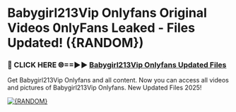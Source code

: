 # Babygirl213Vip Onlyfans Original Videos 0nlyFans Leaked - Files Updated! ({RANDOM})

<h3>🔴 CLICK HERE 🌐==►► <a href="https://betterlinks.top/A2PfLJ" rel="nofollow">Babygirl213Vip Onlyfans Updated Files</a></h3>

Get Babygirl213Vip Onlyfans and all content. Now you can access all videos and pictures of Babygirl213Vip Onlyfans. New Updated Files 2025!

[![{RANDOM}](https://i.imgur.com/ppqm5kG.gif)](https://betterlinks.top/A2PfLJ)